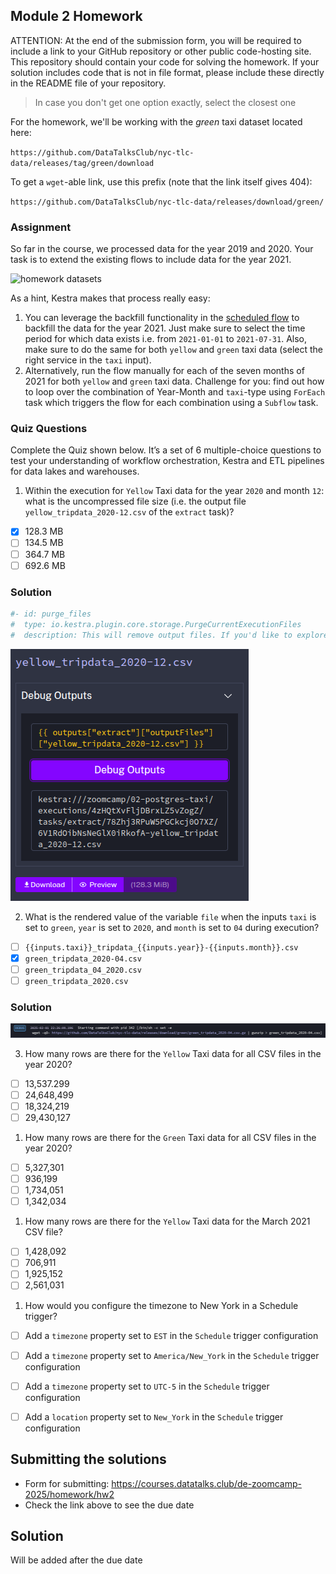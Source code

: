 ## Module 2 Homework

ATTENTION: At the end of the submission form, you will be required to include a link to your GitHub repository or other public code-hosting site. This repository should contain your code for solving the homework. If your solution includes code that is not in file format, please include these directly in the README file of your repository.

> In case you don't get one option exactly, select the closest one 

For the homework, we'll be working with the _green_ taxi dataset located here:

`https://github.com/DataTalksClub/nyc-tlc-data/releases/tag/green/download`

To get a `wget`-able link, use this prefix (note that the link itself gives 404):

`https://github.com/DataTalksClub/nyc-tlc-data/releases/download/green/`

### Assignment

So far in the course, we processed data for the year 2019 and 2020. Your task is to extend the existing flows to include data for the year 2021.

![homework datasets](../../../02-workflow-orchestration/images/homework.png)

As a hint, Kestra makes that process really easy:
1. You can leverage the backfill functionality in the [scheduled flow](../../../02-workflow-orchestration/flows/06_gcp_taxi_scheduled.yaml) to backfill the data for the year 2021. Just make sure to select the time period for which data exists i.e. from `2021-01-01` to `2021-07-31`. Also, make sure to do the same for both `yellow` and `green` taxi data (select the right service in the `taxi` input).
2. Alternatively, run the flow manually for each of the seven months of 2021 for both `yellow` and `green` taxi data. Challenge for you: find out how to loop over the combination of Year-Month and `taxi`-type using `ForEach` task which triggers the flow for each combination using a `Subflow` task.

### Quiz Questions

Complete the Quiz shown below. It’s a set of 6 multiple-choice questions to test your understanding of workflow orchestration, Kestra and ETL pipelines for data lakes and warehouses.

1. Within the execution for `Yellow` Taxi data for the year `2020` and month `12`: what is the uncompressed file size (i.e. the output file `yellow_tripdata_2020-12.csv` of the `extract` task)?
- [x] 128.3 MB
- [ ] 134.5 MB
- [ ] 364.7 MB
- [ ] 692.6 MB

### Solution

```yaml
#- id: purge_files
#  type: io.kestra.plugin.core.storage.PurgeCurrentExecutionFiles
#  description: This will remove output files. If you'd like to explore Kestra outputs, disable it.
```

![size](../../../cohorts/2025/02-workflow-orchestration/size.png)


2. What is the rendered value of the variable `file` when the inputs `taxi` is set to `green`, `year` is set to `2020`, and `month` is set to `04` during execution?
- [ ] `{{inputs.taxi}}_tripdata_{{inputs.year}}-{{inputs.month}}.csv` 
- [x] `green_tripdata_2020-04.csv`
- [ ] `green_tripdata_04_2020.csv`
- [ ] `green_tripdata_2020.csv`

### Solution

![render](../../../cohorts/2025/02-workflow-orchestration/render.png)


3. How many rows are there for the `Yellow` Taxi data for all CSV files in the year 2020?
- [ ] 13,537.299
- [ ] 24,648,499
- [ ] 18,324,219
- [ ] 29,430,127

1) How many rows are there for the `Green` Taxi data for all CSV files in the year 2020?
- [ ] 5,327,301
- [ ] 936,199
- [ ] 1,734,051
- [ ] 1,342,034

1) How many rows are there for the `Yellow` Taxi data for the March 2021 CSV file?
- [ ] 1,428,092
- [ ] 706,911
- [ ] 1,925,152
- [ ] 2,561,031

1) How would you configure the timezone to New York in a Schedule trigger?
- [ ] Add a `timezone` property set to `EST` in the `Schedule` trigger configuration  
- [ ] Add a `timezone` property set to `America/New_York` in the `Schedule` trigger configuration
- [ ] Add a `timezone` property set to `UTC-5` in the `Schedule` trigger configuration
- [ ] Add a `location` property set to `New_York` in the `Schedule` trigger configuration  


## Submitting the solutions

* Form for submitting: https://courses.datatalks.club/de-zoomcamp-2025/homework/hw2
* Check the link above to see the due date

## Solution

Will be added after the due date
